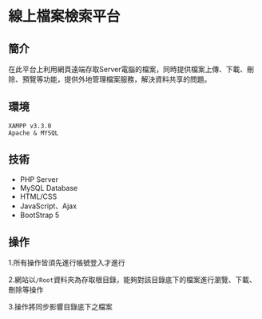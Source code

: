 # 線上檔案檢索平台

## 簡介

在此平台上利用網頁遠端存取Server電腦的檔案，同時提供檔案上傳、下載、刪除、預覽等功能，提供外地管理檔案服務，解決資料共享的問題。


## 環境
```
XAMPP v3.3.0
Apache & MYSQL
```

## 技術

+ PHP Server
+ MySQL Database
+ HTML/CSS
+ JavaScript、Ajax
+ BootStrap 5

## 操作

1.所有操作皆須先進行帳號登入才進行

2.網站以`/Root`資料夾為存取根目錄，能夠對該目錄底下的檔案進行瀏覽、下載、刪除等操作

3.操作將同步影響目錄底下之檔案





